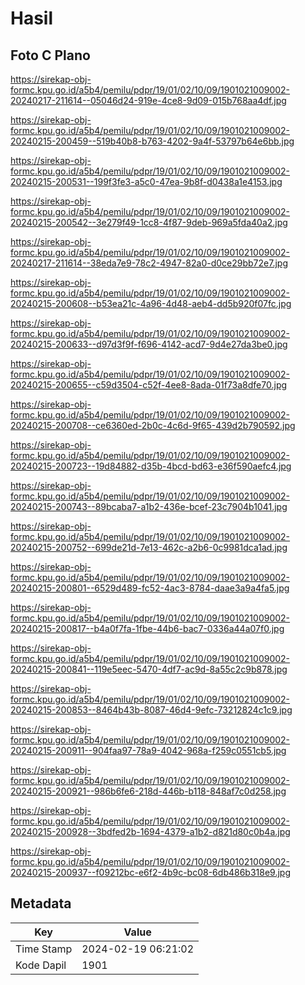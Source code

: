 # Hasil

## Foto C Plano

https://sirekap-obj-formc.kpu.go.id/a5b4/pemilu/pdpr/19/01/02/10/09/1901021009002-20240217-211614--05046d24-919e-4ce8-9d09-015b768aa4df.jpg

https://sirekap-obj-formc.kpu.go.id/a5b4/pemilu/pdpr/19/01/02/10/09/1901021009002-20240215-200459--519b40b8-b763-4202-9a4f-53797b64e6bb.jpg

https://sirekap-obj-formc.kpu.go.id/a5b4/pemilu/pdpr/19/01/02/10/09/1901021009002-20240215-200531--199f3fe3-a5c0-47ea-9b8f-d0438a1e4153.jpg

https://sirekap-obj-formc.kpu.go.id/a5b4/pemilu/pdpr/19/01/02/10/09/1901021009002-20240215-200542--3e279f49-1cc8-4f87-9deb-969a5fda40a2.jpg

https://sirekap-obj-formc.kpu.go.id/a5b4/pemilu/pdpr/19/01/02/10/09/1901021009002-20240217-211614--38eda7e9-78c2-4947-82a0-d0ce29bb72e7.jpg

https://sirekap-obj-formc.kpu.go.id/a5b4/pemilu/pdpr/19/01/02/10/09/1901021009002-20240215-200608--b53ea21c-4a96-4d48-aeb4-dd5b920f07fc.jpg

https://sirekap-obj-formc.kpu.go.id/a5b4/pemilu/pdpr/19/01/02/10/09/1901021009002-20240215-200633--d97d3f9f-f696-4142-acd7-9d4e27da3be0.jpg

https://sirekap-obj-formc.kpu.go.id/a5b4/pemilu/pdpr/19/01/02/10/09/1901021009002-20240215-200655--c59d3504-c52f-4ee8-8ada-01f73a8dfe70.jpg

https://sirekap-obj-formc.kpu.go.id/a5b4/pemilu/pdpr/19/01/02/10/09/1901021009002-20240215-200708--ce6360ed-2b0c-4c6d-9f65-439d2b790592.jpg

https://sirekap-obj-formc.kpu.go.id/a5b4/pemilu/pdpr/19/01/02/10/09/1901021009002-20240215-200723--19d84882-d35b-4bcd-bd63-e36f590aefc4.jpg

https://sirekap-obj-formc.kpu.go.id/a5b4/pemilu/pdpr/19/01/02/10/09/1901021009002-20240215-200743--89bcaba7-a1b2-436e-bcef-23c7904b1041.jpg

https://sirekap-obj-formc.kpu.go.id/a5b4/pemilu/pdpr/19/01/02/10/09/1901021009002-20240215-200752--699de21d-7e13-462c-a2b6-0c9981dca1ad.jpg

https://sirekap-obj-formc.kpu.go.id/a5b4/pemilu/pdpr/19/01/02/10/09/1901021009002-20240215-200801--6529d489-fc52-4ac3-8784-daae3a9a4fa5.jpg

https://sirekap-obj-formc.kpu.go.id/a5b4/pemilu/pdpr/19/01/02/10/09/1901021009002-20240215-200817--b4a0f7fa-1fbe-44b6-bac7-0336a44a07f0.jpg

https://sirekap-obj-formc.kpu.go.id/a5b4/pemilu/pdpr/19/01/02/10/09/1901021009002-20240215-200841--119e5eec-5470-4df7-ac9d-8a55c2c9b878.jpg

https://sirekap-obj-formc.kpu.go.id/a5b4/pemilu/pdpr/19/01/02/10/09/1901021009002-20240215-200853--8464b43b-8087-46d4-9efc-73212824c1c9.jpg

https://sirekap-obj-formc.kpu.go.id/a5b4/pemilu/pdpr/19/01/02/10/09/1901021009002-20240215-200911--904faa97-78a9-4042-968a-f259c0551cb5.jpg

https://sirekap-obj-formc.kpu.go.id/a5b4/pemilu/pdpr/19/01/02/10/09/1901021009002-20240215-200921--986b6fe6-218d-446b-b118-848af7c0d258.jpg

https://sirekap-obj-formc.kpu.go.id/a5b4/pemilu/pdpr/19/01/02/10/09/1901021009002-20240215-200928--3bdfed2b-1694-4379-a1b2-d821d80c0b4a.jpg

https://sirekap-obj-formc.kpu.go.id/a5b4/pemilu/pdpr/19/01/02/10/09/1901021009002-20240215-200937--f09212bc-e6f2-4b9c-bc08-6db486b318e9.jpg


## Metadata

| Key        | Value               |
| ---------- | ------------------- |
| Time Stamp | 2024-02-19 06:21:02 |
| Kode Dapil | 1901                |



